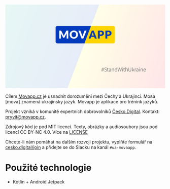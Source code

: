 ![](./.github/banner.jpg)

Cílem [Movapp.cz](Movapp.cz) je usnadnit dorozumění mezi Čechy a Ukrajinci. Mова [mova] znamená ukrajinsky jazyk. Movapp je aplikace pro trénink jazyků. 

Projekt vzniká v komunitě expertních dobrovolníků [Česko.Digital](https://cesko.digital). Kontakt: [pryvit@movapp.cz](mailto:pryvit@movapp.cz).

Zdrojový kód je pod MIT licencí. Texty, obrázky a audiosoubory jsou pod licencí CC BY-NC 4.0. Více na [LICENSE](LICENSE)

Chcete-li nám pomáhat na dalším rozvoji projektu, vyplňte formulář na [cesko.digital/join](https://cesko.digital/join) a přidejte se do Slacku na kanál `#ua-movaapp`.

# Použité technologie

- Kotlin + Android Jetpack